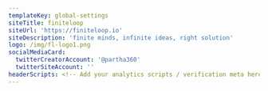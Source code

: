 ```yaml
---
templateKey: global-settings
siteTitle: finiteloop
siteUrl: 'https://finiteloop.io'
siteDescription: 'finite minds, infinite ideas, right solution'
logo: /img/fl-logo1.png
socialMediaCard:
  twitterCreatorAccount: '@partha360'
  twitterSiteAccount: ''
headerScripts: <!-- Add your analytics scripts / verification meta here -->
---
```


